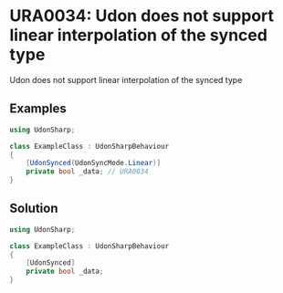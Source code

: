 # URA0034: Udon does not support linear interpolation of the synced type

Udon does not support linear interpolation of the synced type

## Examples

```csharp
using UdonSharp;

class ExampleClass : UdonSharpBehaviour
{
    [UdonSynced(UdonSyncMode.Linear)]
    private bool _data; // URA0034
}
```

## Solution

```csharp
using UdonSharp;

class ExampleClass : UdonSharpBehaviour
{
    [UdonSynced]
    private bool _data;
}
```
